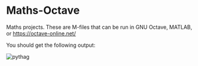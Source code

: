 # Maths-Octave
Maths projects. These are M-files that can be run in GNU Octave, MATLAB, or https://octave-online.net/

You should get the following output:

![pythag](https://github.com/user-attachments/assets/fe475e95-cd84-4c81-b444-3b1341a3d11a)
